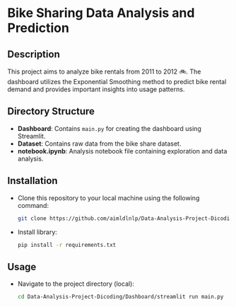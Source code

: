 # Bike Sharing Data Analysis and Prediction

## Description
This project aims to analyze bike rentals from 2011 to 2012 🚲. The dashboard utilizes the Exponential Smoothing method to predict bike rental demand and provides important insights into usage patterns.

## Directory Structure
* **Dashboard**: Contains `main.py` for creating the dashboard using Streamlit.
* **Dataset**: Contains raw data from the bike share dataset.
* **notebook.ipynb**: Analysis notebook file containing exploration and data analysis.

## Installation
- Clone this repository to your local machine using the following command:
  ```bash
  git clone https://github.com/aimldlnlp/Data-Analysis-Project-Dicoding.git
- Install library:
  ```bash
  pip install -r requirements.txt
  
## Usage
- Navigate to the project directory (local):
  ```bash
  cd Data-Analysis-Project-Dicoding/Dashboard/streamlit run main.py


